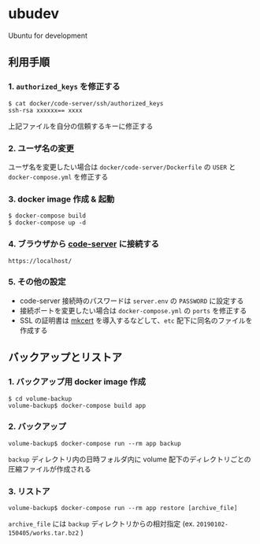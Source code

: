 # ubudev
Ubuntu for development

## 利用手順

### 1. `authorized_keys` を修正する

```
$ cat docker/code-server/ssh/authorized_keys
ssh-rsa xxxxxx== xxxx
```

上記ファイルを自分の信頼するキーに修正する

### 2. ユーザ名の変更

ユーザ名を変更したい場合は `docker/code-server/Dockerfile` の `USER` と `docker-compose.yml` を修正する

### 3. docker image 作成 & 起動

```
$ docker-compose build
$ docker-compose up -d
```

### 4. ブラウザから [code-server][1] に接続する

```
https://localhost/
```

### 5. その他の設定

* code-server 接続時のパスワードは `server.env` の `PASSWORD` に設定する
* 接続ポートを変更したい場合は `docker-compose.yml` の `ports` を修正する
* SSL の証明書は [mkcert][2] を導入するなどして、`etc` 配下に同名のファイルを作成する

## バックアップとリストア

### 1. バックアップ用 docker image 作成

```
$ cd volume-backup
volume-backup$ docker-compose build app
```

### 2. バックアップ

```
volume-backup$ docker-compose run --rm app backup
```

`backup` ディレクトリ内の日時フォルダ内に volume 配下のディレクトリごとの圧縮ファイルが作成される

### 3. リストア

```
volume-backup$ docker-compose run --rm app restore [archive_file]
```

`archive_file` には `backup` ディレクトリからの相対指定 (ex. `20190102-150405/works.tar.bz2` )

[1]: https://github.com/cdr/code-server
[2]: https://github.com/FiloSottile/mkcert
